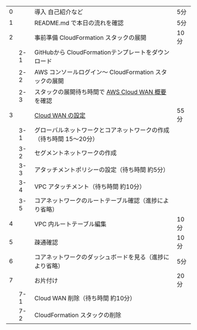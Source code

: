 
| | | | |
|:--|:--|:--|:--|
|0||導入 自己紹介など|5分|
|1||README.md で本日の流れを確認|5分||
|2||事前準備 CloudFormation スタックの展開|10分||
||2-1|GitHubから CloudFormationテンプレートをダウンロード||
||2-2|AWS コンソールログイン～ CloudFormation スタックの展開||
||2-3|スタックの展開待ち時間で [AWS Cloud WAN 概要](https://blog.serverworks.co.jp/cloud-wan-vpc#AWS-Cloud-WAN-%E6%A6%82%E8%A6%81) を確認||
|3||[Cloud WAN の設定](https://blog.serverworks.co.jp/cloud-wan-vpc#Cloud-WAN-%E3%81%AE%E8%A8%AD%E5%AE%9A)|55分||
||3-1|グローバルネットワークとコアネットワークの作成（待ち時間 15～20分）|
||3-2|セグメントネットワークの作成|
||3-3|アタッチメントポリシーの設定（待ち時間 約5分）|
||3-4|VPC アタッチメント（待ち時間 約10分）|
||3-5|コアネットワークのルートテーブル確認（進捗により省略）|
|4||VPC 内ルートテーブル編集|10分|
|5||疎通確認|10分|
|6||コアネットワークのダッシュボードを見る（進捗により省略）|5分|
|7||お片付け|20分|
||7-1|Cloud WAN 削除（待ち時間 約10分）||
||7-2|CloudFormation スタックの削除||

